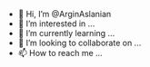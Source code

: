 - 👋 Hi, I’m @ArginAslanian
- 👀 I’m interested in ...
- 🌱 I’m currently learning ...
- 💞️ I’m looking to collaborate on ...
- 📫 How to reach me ...

<!---
ArginAslanian/ArginAslanian is a ✨ special ✨ repository because its `README.md` (this file) appears on your GitHub profile.
You can click the Preview link to take a look at your changes.
--->
